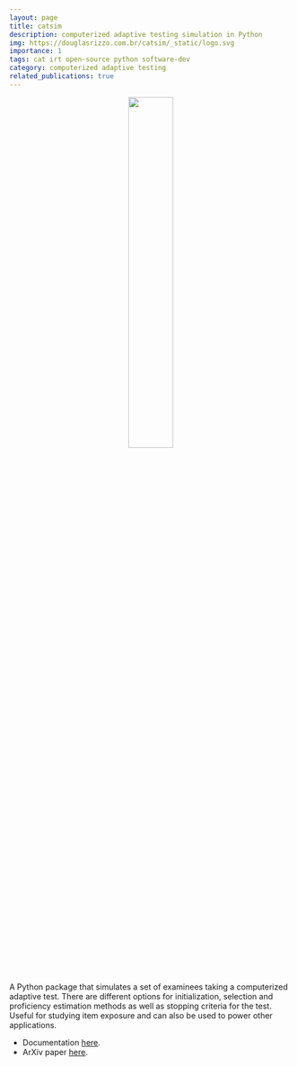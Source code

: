 ```yaml
---
layout: page
title: catsim
description: computerized adaptive testing simulation in Python
img: https://douglasrizzo.com.br/catsim/_static/logo.svg
importance: 1
tags: cat irt open-source python software-dev
category: computerized adaptive testing
related_publications: true
---
```


<center>
<img src="https://douglasrizzo.com.br/catsim/_static/logo.svg" width="40%"/>
</center>

A Python package that simulates a set of examinees taking a computerized adaptive test. There are different options for initialization, selection and proficiency estimation methods as well as stopping criteria for the test. Useful for studying item exposure and can also be used to power other applications.

- Documentation [here](http://douglasrizzo.com.br/catsim/).
- ArXiv paper [here](https://arxiv.org/abs/1707.03012).

